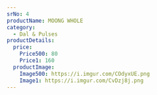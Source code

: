 ```yaml
---
srNo: 4
productName: MOONG WHOLE
category:
  - Dal & Pulses
productDetails:
  price:
    Price500: 80
    Price1: 160
  productImage:
    Image500: https://i.imgur.com/COdyxUE.png
    Image1: https://i.imgur.com/CvDzj8j.png
---
```

